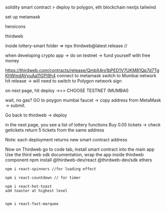 solidity smart contract > deploy to polygon, eth blockchain
nextjs
tailwind

set up metamask

heroicons

thirdweb

inside lottery-smart folder => npx thirdweb@latest release //

when developing crypto app -> do on testnet -> fund yourself with free money

https://thirdweb.com/contracts/release/QmbX4ro1bPED1V7UKM81Qp7d7TgKhWmdAVyuAa11GPi9h4
connect to metamask
switch to Mumbai network
hit release -> will need to switch to Polygon network
sign

on next page, hit deploy ->>> CHOOSE TESTNET (MUMBAI)

wait, no gas? GO to poygon mumbai faucet -> copy address from MetaMask -> submit.

Go back to thirdweb -> deploy

in the next page, you see a list of lottery functions
Buy 0.05 tickets -> check getickets return 5 tickets from the same address

Note: each deployment returns new smart contract address

Now on Thirdweb go to code tab, install smart contract into the main app
Use the third web sdk documentation, wrap the app inside thirdweb component
npm install @thirdweb-dev/react @thirdweb-dev/sdk ethers

```
npm i react-spinners //for loading effect

npm i react-countdown // for timer

npm i react-hot-toast
add toaster at highest level


npm i react-fast-marquee
```
